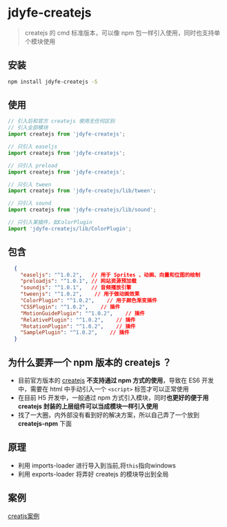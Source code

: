 # jdyfe-createjs

> createjs 的 cmd 标准版本，可以像 npm 包一样引入使用，同时也支持单个模块使用

## 安装

```bash
npm install jdyfe-createjs -S
```

## 使用

```js
// 引入后和官方 createjs 使用无任何区别
// 引入全部模块
import createjs from 'jdyfe-createjs';

// 只引入 easeljs
import createjs from 'jdyfe-createjs';

// 只引入 preload
import createjs from 'jdyfe-createjs';

// 只引入 tween
import createjs from 'jdyfe-createjs/lib/tween';

// 只引入 sound
import createjs from 'jdyfe-createjs/lib/sound';

// 只引入某插件，如ColorPlugin
import 'jdyfe-createjs/lib/ColorPlugin';
```

## 包含

  ```json
    {
      "easeljs": "^1.0.2",   // 用于 Sprites 、动画、向量和位图的绘制
      "preloadjs": "^1.0.1", // 网站资源预加载
      "soundjs": "^1.0.1",   // 音频播放引擎
      "tweenjs": "^1.0.2",    // 用于做动画效果
      "ColorPlugin": "^1.0.2",    // 用于颜色渐变插件
      "CSSPlugin": "^1.0.2",    // 插件
      "MotionGuidePlugin": "^1.0.2",    // 插件
      "RelativePlugin": "^1.0.2",    // 插件
      "RotationPlugin": "^1.0.2",    // 插件
      "SamplePlugin": "^1.0.2",    // 插件
    }
  ```

## 为什么要弄一个 npm 版本的 createjs ？

- 目前官方版本的 [createjs](https://createjs.com/) **不支持通过 npm 方式的使用**，导致在 ES6 开发中，需要在 html 中手动引入一个 `<script>` 标签才可以正常使用
- 在目前 H5 开发中，一般通过 npm 方式引入模块，同时**也更好的便于用 createjs 封装的上层组件可以当成模块一样引入使用**
- 找了一大圈，内外部没有看到好的解决方案，所以自己弄了一个放到 **createjs-npm** 下面

## 原理
- 利用 imports-loader 进行导入到当前,将`this`指向windows
- 利用 exports-loader 将弄好 createjs 的模块导出到全局

## 案例
[creatjs案例](https://github.com/raoenhui/react-example/blob/master/src/AniCreatejs/index.jsx)